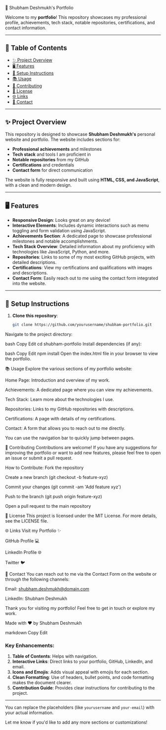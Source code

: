 💼 Shubham Deshmukh's Portfolio

Welcome to my **portfolio**! This repository showcases my professional profile, achievements, tech stack, notable repositories, certifications, and contact information.

---

## 📑 Table of Contents

- [✨ Project Overview](#project-overview)
- [🖥️ Features](#features)
- [🚀 Setup Instructions](#setup-instructions)
- [📚 Usage](#usage)
- [🤝 Contributing](#contributing)
- [📜 License](#license)
- [🌐 Links](#links)
- [📧 Contact](#contact)

---

## ✨ Project Overview

This repository is designed to showcase **Shubham Deshmukh's** personal website and portfolio. The website includes sections for:

- **Professional achievements** and milestones
- **Tech stack** and tools I am proficient in
- **Notable repositories** from my GitHub
- **Certifications** and credentials
- **Contact form** for direct communication

The website is fully responsive and built using **HTML, CSS, and JavaScript**, with a clean and modern design.

---

## 🖥️ Features

- **Responsive Design**: Looks great on any device!
- **Interactive Elements**: Includes dynamic interactions such as menu toggling and form validation using JavaScript.
- **Achievements Section**: A dedicated page to showcase professional milestones and notable accomplishments.
- **Tech Stack Overview**: Detailed information about my proficiency with technologies like JavaScript, Python, and more.
- **Repositories**: Links to some of my most exciting GitHub projects, with detailed descriptions.
- **Certifications**: View my certifications and qualifications with images and descriptions.
- **Contact Form**: Easily reach out to me using the contact form integrated into the website.

---

## 🚀 Setup Instructions

1. **Clone this repository**:
   ```bash
   git clone https://github.com/yourusername/shubham-portfolio.git
Navigate to the project directory:

bash
Copy
Edit
cd shubham-portfolio
Install dependencies (if any):

bash
Copy
Edit
npm install
Open the index.html file in your browser to view the portfolio.

📚 Usage
Explore the various sections of my portfolio website:

Home Page: Introduction and overview of my work.

Achievements: A dedicated page where you can view my achievements.

Tech Stack: Learn more about the technologies I use.

Repositories: Links to my GitHub repositories with descriptions.

Certifications: A page with details of my certifications.

Contact: A form that allows you to reach out to me directly.

You can use the navigation bar to quickly jump between pages.

🤝 Contributing
Contributions are welcome! If you have any suggestions for improving the portfolio or want to add new features, please feel free to open an issue or submit a pull request.

How to Contribute:
Fork the repository

Create a new branch (git checkout -b feature-xyz)

Commit your changes (git commit -am 'Add feature xyz')

Push to the branch (git push origin feature-xyz)

Open a pull request to the main repository

📜 License
This project is licensed under the MIT License. For more details, see the LICENSE file.

🌐 Links
Visit my Portfolio ✨

GitHub Profile 💻

LinkedIn Profile 🌐

Twitter 🐦

📧 Contact
You can reach out to me via the Contact Form on the website or through the following channels:

Email: shubham.deshmukh@domain.com

LinkedIn: Shubham Deshmukh

Thank you for visiting my portfolio! Feel free to get in touch or explore my work.

Made with ❤️ by Shubham Deshmukh

markdown
Copy
Edit

### Key Enhancements:
1. **Table of Contents**: Helps with navigation.
2. **Interactive Links**: Direct links to your portfolio, GitHub, LinkedIn, and email.
3. **Icons and Emojis**: Adds visual appeal with emojis for each section.
4. **Clean Formatting**: Use of headers, bullet points, and code formatting makes the document clearer.
5. **Contribution Guide**: Provides clear instructions for contributing to the project.

---

You can replace the placeholders (like `yourusername` and `your-email`) with your actual information.

Let me know if you'd like to add any more sections or customizations!
